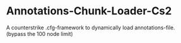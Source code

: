 # Annotations-Chunk-Loader-Cs2
A counterstrike .cfg-framework to dynamically load annotations-file. (bypass the 100 node limit)
